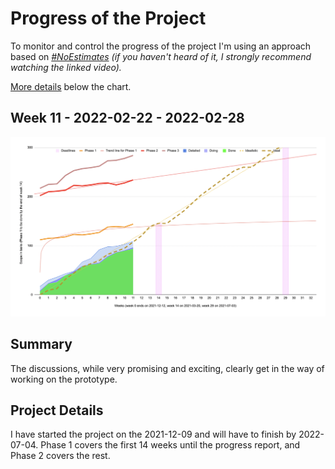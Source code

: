 # Progress of the Project

To monitor and control the progress of the project I'm using an approach based on [*#NoEstimates*](https://www.youtube.com/watch?v=QVBlnCTu9Ms) *(if you haven't heard of it, I strongly recommend watching the linked video).*

[More details](#project-details) below the chart. 

## Week 11 - 2022-02-22 - 2022-02-28

![Progress](progress.png)

## Summary
The discussions, while very promising and exciting, clearly get in the way of working on the prototype.  

## Project Details
I have started the project on the 2021-12-09 and will have to finish by 2022-07-04. Phase 1 covers the first 14 weeks until the progress report, and Phase 2 covers the rest.
